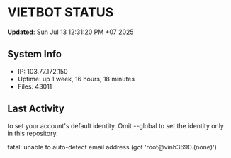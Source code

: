 # VIETBOT STATUS
**Updated**: Sun Jul 13 12:31:20 PM +07 2025

## System Info
- IP: 103.77.172.150
- Uptime: up 1 week, 16 hours, 18 minutes
- Files: 43011

## Last Activity

to set your account's default identity.
Omit --global to set the identity only in this repository.

fatal: unable to auto-detect email address (got 'root@vinh3690.(none)')
